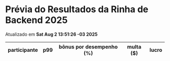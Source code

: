 # Prévia do Resultados da Rinha de Backend 2025
Atualizado em **Sat Aug  2 13:51:26 -03 2025**


| participante | p99 | bônus por desempenho (%) | multa ($) | lucro |
| -- | -- | -- | -- | -- |
